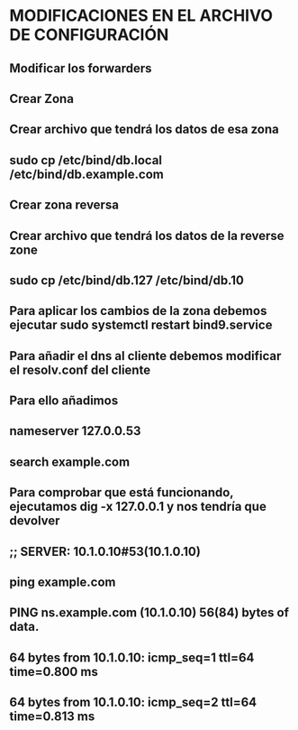 # MODIFICACIONES EN EL ARCHIVO DE CONFIGURACIÓN
##
## Modificar los forwarders
## Crear Zona
## Crear archivo que tendrá los datos de esa zona
## sudo cp /etc/bind/db.local /etc/bind/db.example.com
##
##  Crear zona reversa 
##  Crear archivo que tendrá los datos de la reverse zone
## sudo cp /etc/bind/db.127 /etc/bind/db.10
##
## Para aplicar los cambios de la zona debemos ejecutar sudo systemctl restart bind9.service
##
##
##
## Para añadir el dns al cliente debemos modificar el resolv.conf del cliente
## Para ello añadimos 
## nameserver  127.0.0.53
## search example.com
##
## Para comprobar que está funcionando, ejecutamos dig -x 127.0.0.1 y nos tendría que devolver 
## ;; SERVER: 10.1.0.10#53(10.1.0.10)
## ping example.com
## PING ns.example.com (10.1.0.10) 56(84) bytes of data.
## 64 bytes from 10.1.0.10: icmp_seq=1 ttl=64 time=0.800 ms
## 64 bytes from 10.1.0.10: icmp_seq=2 ttl=64 time=0.813 ms
##







